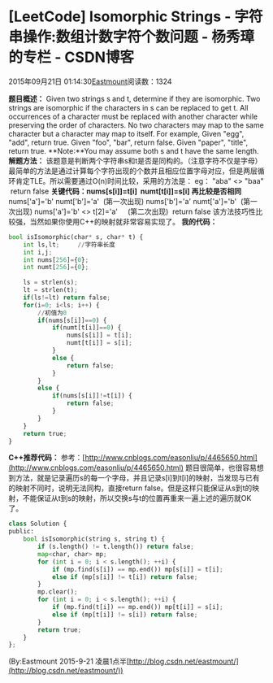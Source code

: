 
# [LeetCode] Isomorphic Strings - 字符串操作:数组计数字符个数问题 - 杨秀璋的专栏 - CSDN博客

2015年09月21日 01:14:30[Eastmount](https://me.csdn.net/Eastmount)阅读数：1324


**题目概述：**
Given two strings s and t, determine if they are isomorphic.
Two strings are isomorphic if the characters in s can be replaced to get t.
All occurrences of a character must be replaced with another character while preserving the order of characters. No two characters may map to the same character but a character may map to itself.
For example,
Given "egg", "add", return true.
Given "foo", "bar", return false.
Given "paper", "title", return true.
**Note:**You may assume both s and t have the same length.
**解题方法：**
该题意是判断两个字符串s和t是否是同构的。（注意字符不仅是字母）
最简单的方法是通过计算每个字符出现的个数并且相应位置字母对应，但是两层循环肯定TLE。所以需要通过O(n)时间比较，采用的方法是：
eg： "aba" <> "baa"  return false
**关键代码：nums[s[i]]=t[i]  numt[t[i]]=s[i] 再比较是否相同**
nums['a']='b' numt['b']='a'  (第一次出现)
nums['b']='a' numt['a']='b'  (第一次出现)
nums['a']='b' <> t[2]='a'     (第二次出现)  return false
该方法技巧性比较强，当然如果你使用C++的映射就非常容易实现了。
**我的代码：**
```python
bool isIsomorphic(char* s, char* t) {
    int ls,lt;     //字符串长度
    int i,j;
    int nums[256]={0};
    int numt[256]={0};
    
    ls = strlen(s);
    lt = strlen(t);
    if(ls!=lt) return false;
    for(i=0; i<ls; i++) {
        //初值为0
        if(nums[s[i]]==0) {
            if(numt[t[i]]==0) {
                nums[s[i]] = t[i];
                numt[t[i]] = s[i];
            }
            else {
                return false;
            }
        }
        else {
            if(nums[s[i]]!=t[i]) {
                return false;
            }
        }
    }
    return true;
}
```

**C++推荐代码：**
参考：[http://www.cnblogs.com/easonliu/p/4465650.html](http://www.cnblogs.com/easonliu/p/4465650.html)
题目很简单，也很容易想到方法，就是记录遍历s的每一个字母，并且记录s[i]到t[i]的映射，当发现与已有的映射不同时，说明无法同构，直接return false。但是这样只能保证从s到t的映射，不能保证从t到s的映射，所以交换s与t的位置再重来一遍上述的遍历就OK了。

```python
class Solution {
public:
    bool isIsomorphic(string s, string t) {
        if (s.length() != t.length()) return false;
        map<char, char> mp;
        for (int i = 0; i < s.length(); ++i) {
            if (mp.find(s[i]) == mp.end()) mp[s[i]] = t[i];
            else if (mp[s[i]] != t[i]) return false;
        }
        mp.clear();
        for (int i = 0; i < s.length(); ++i) {
            if (mp.find(t[i]) == mp.end()) mp[t[i]] = s[i];
            else if (mp[t[i]] != s[i]) return false;
        }
        return true;
    }
};
```

(By:Eastmount 2015-9-21 凌晨1点半[http://blog.csdn.net/eastmount/](http://blog.csdn.net/eastmount/))

